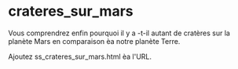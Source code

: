 # crateres_sur_mars
Vous comprendrez enfin pourquoi il y a -t-il autant de cratères sur la planète Mars en comparaison èa notre planète Terre.

Ajoutez  ss_crateres_sur_mars.html   èa l'URL.
